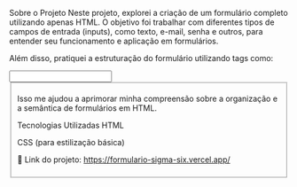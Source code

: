 Sobre o Projeto
Neste projeto, explorei a criação de um formulário completo utilizando apenas HTML. O objetivo foi trabalhar com diferentes tipos de campos de entrada (inputs), como texto, e-mail, senha e outros, para entender seu funcionamento e aplicação em formulários.

Além disso, pratiquei a estruturação do formulário utilizando tags como:

<form>

<label>

<input>

<fieldset>

Isso me ajudou a aprimorar minha compreensão sobre a organização e a semântica de formulários em HTML.

Tecnologias Utilizadas
HTML

CSS (para estilização básica)

🔗 Link do projeto: https://formulario-sigma-six.vercel.app/
